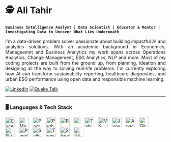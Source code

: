 # 🕵️  Ali Tahir
<div align="left">
  
**`Business Intelligence Analyst | Data Scientist | Educator & Mentor | Investigating Data to Uncover What Lies Underneath`**

</div>

<div align="justify">
  
I'm a data-driven problem solver passionate about building impactful AI and analytics solutions. With an academic background in Economics, Manageemnt and Business Analytics my work spans across Operations Analytics, Change Management, ESG Analytics, NLP and more. Most of my coding projects are built from the ground up, from planning, ideation and designing all the way to solving real-life problems. I'm currently exploring how AI can transform sustainability reporting, healthcare diagnostics, and urban ESG performance using open data and responsible machine learning.

<div align="left">

[![LinkedIn](https://img.shields.io/badge/Profile-LinkedIn-blue?logo=linkedin)](https://www.linkedin.com/in/salitahir/)    [![Quake Talk](https://img.shields.io/badge/Quake%20Talk-Prototype-orange?logo=streamlit)](https://github.com/salitahir/Quake_Talk)

</div>

---

### 🖥️ Languages & Tech Stack          

<img align="left" alt="Excel" width="30px" style="padding-right:10px;" src="https://img.icons8.com/color/48/000000/microsoft-excel-2019--v1.png" />
<img align="left" alt="My SQL" width="30px" style="padding-right:10px;" src="https://cdn.jsdelivr.net/gh/devicons/devicon@latest/icons/mysql/mysql-original.svg" />
<img align="left" alt="PostgresSQL" width="30px" style="padding-right:10px;" src="https://cdn.jsdelivr.net/gh/devicons/devicon@latest/icons/postgresql/postgresql-original.svg" />
<img align="left" alt="Python" width="30px" style="padding-right:10px;" src="https://cdn.jsdelivr.net/gh/devicons/devicon@latest/icons/python/python-original.svg" />
<img align="left" alt="R" width="30px" style="padding-right:10px;" img src="https://cdn.jsdelivr.net/gh/devicons/devicon@latest/icons/r/r-original.svg" />
<img align="left" alt="Power BI" width="21px" style="padding-right:10px;" src="https://raw.githubusercontent.com/microsoft/PowerBI-Icons/main/SVG/Power-BI.svg" />
<img align="left" alt="Tableau" width="30px" style="padding-right:10px;" src="https://img.icons8.com/color/48/000000/tableau-software.png" />
<img align="left" alt="VS Code" width="30px" style="padding-right:10px;" src="https://cdn.jsdelivr.net/gh/devicons/devicon@latest/icons/visualstudio/visualstudio-original.svg" />
<img align="left" alt="Jupyter" width="30px" style="padding-right:10px;" src="https://cdn.jsdelivr.net/gh/devicons/devicon@latest/icons/jupyter/jupyter-original-wordmark.svg" />
<img align="left" alt="Anaconda" width="30px" style="padding-right:10px;" src="https://cdn.jsdelivr.net/gh/devicons/devicon@latest/icons/anaconda/anaconda-original.svg" />
<img align="left" alt="GitHub" width="30px" style="padding-right:10px;" src="https://img.icons8.com/?size=100&id=AZOZNnY73haj&format=png&color=000000.png" />
<img align="left" alt="Numpy" width="30px" style="padding-right:10px;" src="https://cdn.jsdelivr.net/gh/devicons/devicon@latest/icons/numpy/numpy-original.svg" />
<img align="left" alt="Pandas" width="30px" style="padding-right:10px;" src="https://cdn.jsdelivr.net/gh/devicons/devicon@latest/icons/pandas/pandas-original.svg" />
<img align="left" alt="Scikitlearn" width="30px" style="padding-right:10px;" src="https://cdn.jsdelivr.net/gh/devicons/devicon@latest/icons/scikitlearn/scikitlearn-original.svg" />
<img align="left" alt="Tensorflow" width="30px" style="padding-right:10px;" src="https://cdn.jsdelivr.net/gh/devicons/devicon@latest/icons/tensorflow/tensorflow-original.svg" />
<img align="left" alt="Streamlit" width="30px" style="padding-right:10px;" src="https://cdn.jsdelivr.net/gh/devicons/devicon@latest/icons/streamlit/streamlit-original.svg" />
<img align="left" alt="Google Cloud" width="30px" style="padding-right:10px;" src="https://cdn.jsdelivr.net/gh/devicons/devicon@latest/icons/googlecloud/googlecloud-original.svg" />

<br />

#
